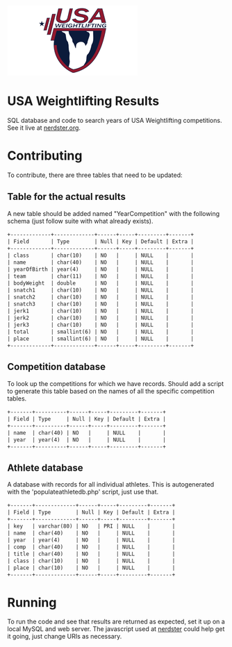 ![logo](https://github.com/stevejarvis/usa-weightlifting-results/blob/master/usaw.png) 

USA Weightlifting Results
=========================

SQL database and code to search years of USA Weightlifting competitions. See it live at [nerdster.org](http://www.nerdster.org/usaw/).

# Contributing
To contribute, there are three tables that need to be updated:

## Table for the actual results
A new table should be added named "YearCompetition" with the following schema (just follow suite with what
already exists). 

```raw
+-------------+-------------+------+-----+---------+-------+
| Field       | Type        | Null | Key | Default | Extra |
+-------------+-------------+------+-----+---------+-------+
| class       | char(10)    | NO   |     | NULL    |       |
| name        | char(40)    | NO   |     | NULL    |       |
| yearOfBirth | year(4)     | NO   |     | NULL    |       |
| team        | char(11)    | NO   |     | NULL    |       |
| bodyWeight  | double      | NO   |     | NULL    |       |
| snatch1     | char(10)    | NO   |     | NULL    |       |
| snatch2     | char(10)    | NO   |     | NULL    |       |
| snatch3     | char(10)    | NO   |     | NULL    |       |
| jerk1       | char(10)    | NO   |     | NULL    |       |
| jerk2       | char(10)    | NO   |     | NULL    |       |
| jerk3       | char(10)    | NO   |     | NULL    |       |
| total       | smallint(6) | NO   |     | NULL    |       |
| place       | smallint(6) | NO   |     | NULL    |       |
+-------------+-------------+------+-----+---------+-------+
```

## Competition database
To look up the competitions for which we have records. Should add a script
to generate this table based on the names of all the specific competition tables.

```raw
+-------+----------+------+-----+---------+-------+
| Field | Type     | Null | Key | Default | Extra |
+-------+----------+------+-----+---------+-------+
| name  | char(40) | NO   |     | NULL    |       |
| year  | year(4)  | NO   |     | NULL    |       |
+-------+----------+------+-----+---------+-------+
```

## Athlete database
A database with records for all individual athletes. This is autogenerated with the
'populateathletedb.php' script, just use that.

```raw
+-------+-------------+------+-----+---------+-------+
| Field | Type        | Null | Key | Default | Extra |
+-------+-------------+------+-----+---------+-------+
| key   | varchar(80) | NO   | PRI | NULL    |       |
| name  | char(40)    | NO   |     | NULL    |       |
| year  | year(4)     | NO   |     | NULL    |       |
| comp  | char(40)    | NO   |     | NULL    |       |
| title | char(40)    | NO   |     | NULL    |       |
| class | char(10)    | NO   |     | NULL    |       |
| place | char(10)    | NO   |     | NULL    |       |
+-------+-------------+------+-----+---------+-------+
```

# Running
To run the code and see that results are returned as expected, set it up on a local MySQL
and web server. The javascript used at [nerdster](https://github.com/stevejarvis/stevejarvis.github.io)
could help get it going, just change URIs as necessary.
